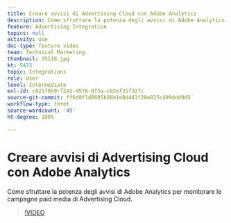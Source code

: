 ```yaml
---
title: Creare avvisi di Advertising Cloud con Adobe Analytics
description: Come sfruttare la potenza degli avvisi di Adobe Analytics per monitorare le campagne paid media di Advertising
feature: Advertising Integration
topics: null
activity: use
doc-type: feature video
team: Technical Marketing
thumbnail: 35118.jpg
kt: 5475
topic: Integrations
role: User
level: Intermediate
exl-id: c021f6b9-f242-4576-8f3a-cb2ef31f32fc
source-git-commit: ff6d8f1d0605b88e1e8d441f28e815c499ddd0d9
workflow-type: tm+mt
source-wordcount: '49'
ht-degree: 100%

---
```


# Creare avvisi di Advertising Cloud con Adobe Analytics

Come sfruttare la potenza degli avvisi di Adobe Analytics per monitorare le campagne paid media di Advertising Cloud.

>[!VIDEO](https://video.tv.adobe.com/v/35118/?quality=12&learn=on)
